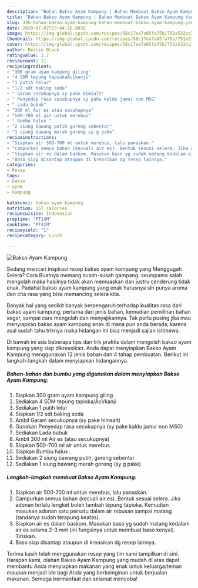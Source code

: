 ```yaml
---
description: "Bahan Bakso Ayam Kampung | Bahan Membuat Bakso Ayam Kampung Yang Sedap"
title: "Bahan Bakso Ayam Kampung | Bahan Membuat Bakso Ayam Kampung Yang Sedap"
slug: 326-bahan-bakso-ayam-kampung-bahan-membuat-bakso-ayam-kampung-yang-sedap
date: 2020-07-02T23:44:26.803Z
image: https://img-global.cpcdn.com/recipes/58c17ea7a05fa75b/751x532cq70/bakso-ayam-kampung-foto-resep-utama.jpg
thumbnail: https://img-global.cpcdn.com/recipes/58c17ea7a05fa75b/751x532cq70/bakso-ayam-kampung-foto-resep-utama.jpg
cover: https://img-global.cpcdn.com/recipes/58c17ea7a05fa75b/751x532cq70/bakso-ayam-kampung-foto-resep-utama.jpg
author: Nellie Black
ratingvalue: 3.7
reviewcount: 11
recipeingredient:
- "300 gram ayam kampung giling"
- "4 SDM tepung tapiokaAcikanji"
- "1 putih telur"
- "1/2 sdt baking soda"
- " Garam secukupnya sy pake himsalt"
- " Penyedap rasa secukupnya sy pake kaldu jamur non MSG"
- " Lada bubuk"
- "300 ml Air es atau secukupnya"
- "500-700 ml air untuk merebus"
- " Bumbu halus "
- "2 siung bawang putih goreng sebentar"
- "1 siung bawang merah goreng sy g pake"
recipeinstructions:
- "Siapkan air 500-700 ml untuk merebus, lalu panaskan."
- "Campurkan semua bahan (kecuali air es). Bentuk sesuai selera. Jika adonan terlalu lengket boleh tambah tepung tapioka. Kemudian masukan adonan satu persatu dalam air rebusan sampai matang (tandanya sudah terapung keatas)."
- "Siapkan air es dalam baskom. Masukan baso yg sudah matang kedalam air es selama 2-3 mnt (ini fungsinya untuk membuat baso kenyal). Tiriskan."
- "Baso siap disantap ataupun di kreasikan dg resep lainnya."
categories:
- Resep
tags:
- bakso
- ayam
- kampung

katakunci: bakso ayam kampung 
nutrition: 157 calories
recipecuisine: Indonesian
preptime: "PT14M"
cooktime: "PT41M"
recipeyield: "1"
recipecategory: Lunch

---
```



![Bakso Ayam Kampung](https://img-global.cpcdn.com/recipes/58c17ea7a05fa75b/751x532cq70/bakso-ayam-kampung-foto-resep-utama.jpg)

Sedang mencari inspirasi resep bakso ayam kampung yang Menggugah Selera? Cara Buatnya memang susah-susah gampang. seumpama salah mengolah maka hasilnya tidak akan memuaskan dan justru cenderung tidak enak. Padahal bakso ayam kampung yang enak harusnya sih punya aroma dan cita rasa yang bisa memancing selera kita.

Banyak hal yang sedikit banyak berpengaruh terhadap kualitas rasa dari bakso ayam kampung, pertama dari jenis bahan, kemudian pemilihan bahan segar, sampai cara mengolah dan menyajikannya. Tak perlu pusing jika mau menyiapkan bakso ayam kampung enak di mana pun anda berada, karena asal sudah tahu triknya maka hidangan ini bisa menjadi sajian istimewa.




Di bawah ini ada beberapa tips dan trik praktis dalam mengolah bakso ayam kampung yang siap dikreasikan. Anda dapat menyiapkan Bakso Ayam Kampung menggunakan 12 jenis bahan dan 4 tahap pembuatan. Berikut ini langkah-langkah dalam menyiapkan hidangannya.

<!--inarticleads1-->

##### Bahan-bahan dan bumbu yang digunakan dalam menyiapkan Bakso Ayam Kampung:

1. Siapkan 300 gram ayam kampung giling
1. Sediakan 4 SDM tepung tapioka/Aci/kanji
1. Sediakan 1 putih telur
1. Siapkan 1/2 sdt baking soda
1. Ambil  Garam secukupnya (sy pake himsalt)
1. Gunakan  Penyedap rasa secukupnya (sy pake kaldu jamur non MSG)
1. Sediakan  Lada bubuk
1. Ambil 300 ml Air es (atau secukupnya)
1. Siapkan 500-700 ml air untuk merebus
1. Siapkan  Bumbu halus :
1. Sediakan 2 siung bawang putih, goreng sebentar
1. Sediakan 1 siung bawang merah goreng (sy g pake)




<!--inarticleads2-->

##### Langkah-langkah membuat Bakso Ayam Kampung:

1. Siapkan air 500-700 ml untuk merebus, lalu panaskan.
1. Campurkan semua bahan (kecuali air es). Bentuk sesuai selera. Jika adonan terlalu lengket boleh tambah tepung tapioka. Kemudian masukan adonan satu persatu dalam air rebusan sampai matang (tandanya sudah terapung keatas).
1. Siapkan air es dalam baskom. Masukan baso yg sudah matang kedalam air es selama 2-3 mnt (ini fungsinya untuk membuat baso kenyal). Tiriskan.
1. Baso siap disantap ataupun di kreasikan dg resep lainnya.




Terima kasih telah menggunakan resep yang tim kami tampilkan di sini. Harapan kami, olahan Bakso Ayam Kampung yang mudah di atas dapat membantu Anda menyiapkan makanan yang enak untuk keluarga/teman maupun menjadi ide bagi Anda yang berkeinginan untuk berjualan makanan. Semoga bermanfaat dan selamat mencoba!
